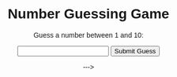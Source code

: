 <!DOCTYPE html>
<html lang="en">
<head>
  <meta charset="UTF-8">
  <meta name="viewport" content="width=device-width, initial-scale=1.0">
  <title>Number Guessing Game</title>
  <style>
    body {
      font-family: Arial, sans-serif;
      text-align: center;
      margin: 50px;
    }
  </style>
</head>
<body>

  <h1>Number Guessing Game</h1>
  <p>Guess a number between 1 and 10:</p>
  <input type="number" id="userGuess">
  <button onclick="checkGuess()">Submit Guess</button>
  <p id="result"></p>

  <script>
    // Generate a random number between 1 and 10
    const secretNumber = Math.floor(Math.random() * 10) + 1;

    function checkGuess() {
      // Get the user's guess from the input field
      const userGuess = parseInt(document.getElementById('userGuess').value);

      // Check if the guess is correct
      if (userGuess === secretNumber) {
        document.getElementById('result').innerText = 'Congratulations! You guessed the correct number!';
      } else {
        document.getElementById('result').innerText = 'Sorry, try again!';
      }
    }
  </script>

</body>
</html>

--->
